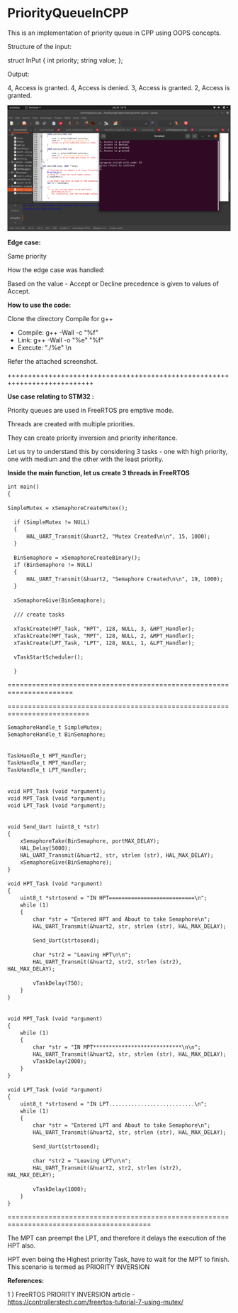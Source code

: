 # PriorityQueueInCPP
This is an implementation of priority queue in CPP using OOPS concepts.

Structure of the input:

struct InPut {
	int priority;
	string value;
};

Output:

4, Access is granted.
4, Access is denied.
3, Access is granted.
2, Access is granted.

![alt text](https://raw.githubusercontent.com/JuggernautPanda/PriorityQueueInCPP/main/Screenshot%20from%202021-06-24%2016-14-24.png)

**Edge case:**

Same priority 

How the edge case was handled:

Based on the value  - Accept or Decline
precedence is given to values of Accept.

**How to use the code:**

Clone the directory
Compile for g++ 
- Compile: g++ -Wall -c "%f" 
- Link: g++ -Wall -o "%e" "%f" 
- Execute: "./%e" \n

Refer the attached screenshot. 

+++++++++++++++++++++++++++++++++++++++++++++++++++++++++++++++++++++++++++


**Use case relating to STM32 :**

Priority queues are used in FreeRTOS pre emptive mode.

Threads are created with multiple priorities.

They can create priority inversion and priority inheritance.

Let us try to understand this by considering 3 tasks - one with high priority, one with medium and the other with the least priority.


**Inside the main function, let us create 3 threads in FreeRTOS**
```
int main()
{

SimpleMutex = xSemaphoreCreateMutex();

  if (SimpleMutex != NULL)
  {
	  HAL_UART_Transmit(&huart2, "Mutex Created\n\n", 15, 1000);
  }

  BinSemaphore = xSemaphoreCreateBinary();
  if (BinSemaphore != NULL)
  {
	  HAL_UART_Transmit(&huart2, "Semaphore Created\n\n", 19, 1000);
  }

  xSemaphoreGive(BinSemaphore);

  /// create tasks

  xTaskCreate(HPT_Task, "HPT", 128, NULL, 3, &HPT_Handler);
  xTaskCreate(MPT_Task, "MPT", 128, NULL, 2, &MPT_Handler);
  xTaskCreate(LPT_Task, "LPT", 128, NULL, 1, &LPT_Handler);

  vTaskStartScheduler();
  
  }
 ``` 
 ======================================================================
  
  
  ==========================================================================
```
SemaphoreHandle_t SimpleMutex;
SemaphoreHandle_t BinSemaphore;


TaskHandle_t HPT_Handler;
TaskHandle_t MPT_Handler;
TaskHandle_t LPT_Handler;


void HPT_Task (void *argument);
void MPT_Task (void *argument);
void LPT_Task (void *argument);


void Send_Uart (uint8_t *str)
{
	xSemaphoreTake(BinSemaphore, portMAX_DELAY);
	HAL_Delay(5000);
	HAL_UART_Transmit(&huart2, str, strlen (str), HAL_MAX_DELAY);
	xSemaphoreGive(BinSemaphore);
}

void HPT_Task (void *argument)
{
	uint8_t *strtosend = "IN HPT===========================\n";
	while (1)
	{
		char *str = "Entered HPT and About to take Semaphore\n";
		HAL_UART_Transmit(&huart2, str, strlen (str), HAL_MAX_DELAY);

		Send_Uart(strtosend);

		char *str2 = "Leaving HPT\n\n";
		HAL_UART_Transmit(&huart2, str2, strlen (str2), HAL_MAX_DELAY);

		vTaskDelay(750);
	}
}


void MPT_Task (void *argument)
{
	while (1)
	{
		char *str = "IN MPT****************************\n\n";
		HAL_UART_Transmit(&huart2, str, strlen (str), HAL_MAX_DELAY);
		vTaskDelay(2000);
	}
}

void LPT_Task (void *argument)
{
	uint8_t *strtosend = "IN LPT...........................\n";
	while (1)
	{
		char *str = "Entered LPT and About to take Semaphore\n";
		HAL_UART_Transmit(&huart2, str, strlen (str), HAL_MAX_DELAY);

		Send_Uart(strtosend);

		char *str2 = "Leaving LPT\n\n";
		HAL_UART_Transmit(&huart2, str2, strlen (str2), HAL_MAX_DELAY);

		vTaskDelay(1000);
	}
}
```
=========================================================================================



The MPT can preempt the LPT, and therefore it delays the execution of the HPT also.

HPT even being the Highest priority Task, have to wait for the MPT to finish. This scenario is termed as PRIORITY INVERSION

**References:**

1 ) FreeRTOS PRIORITY INVERSION article - https://controllerstech.com/freertos-tutorial-7-using-mutex/
